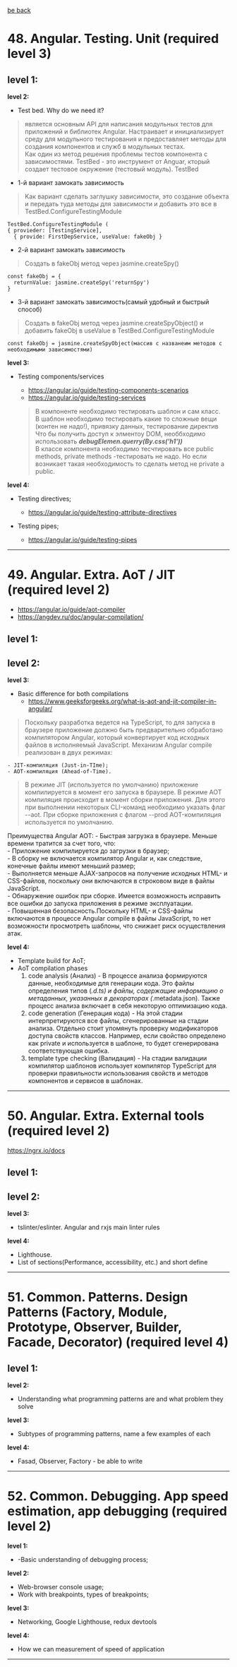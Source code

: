 [be back](https://github.com/ToMikhail/andersen)


# 48. Angular. Testing. Unit (required level 3)

**level 1:**  
-

**level 2:**  

- Test bed. Why do we need it?
> является основным API для написания модульных тестов для приложений и библиотек Angular. Настраивает и инициализирует среду для модульного тестирования и предоставляет методы для создания компонентов и служб в модульных тестах.   
> Как один из метод решения проблемы тестов компонента с зависимостями. TestBed - это инструмент от Anguar, кторый создает тестовое окружение (тестовый модуль).
TestBed

   * 1-й вариант замокать зависимость   
 > Kак вариант сделать заглушку зависимости, это создание объекта и передать туда методы для зависимости и добавить это все в TestBed.ConfigureTestingModule  
  ```
  TestBed.ConfigureTestingModule (
  { provieder: [TestingService], 
    { provide: FirstDepService, useValue: fakeObj }
  ```
  * 2-й вариант замокать зависимость 
 > Создать в fakeObj метод через jasmine.createSpy()   
  ```
  const fakeObj = {
    returnValue: jasmine.createSpy('returnSpy')
  }
  ```
  
   * 3-й вариант замокать зависимость(самый удобный и быстрый способ)
 > Создать в fakeObj метод через jasmine.createSpyObject() и добавить fakeObj в useValue в TestBed.ConfigureTestingModule
  ```
  const fakeObj = jasmine.createSpyObject(массив с названеим методов с необходимыми зависимостями)
  ```

**level 3:**  

- Testing components/services
   - https://angular.io/guide/testing-components-scenarios
   - https://angular.io/guide/testing-services

  > В компоненте необходимо тестировать шаблон и сам класс.   
  > В шаблон необходимо тестировать какие то сложные вещи (контен не надо!), привязку данных, тестирование директив   
  > Что бы получить доступ к элментоу DOM, необбходимо использовать ***debugElemen.querry(By.css('h1'))***   
  > В классе компонента необходимо тесчтировать все public methods, private methods -тестировать не надо. Но если возникает такая необходимость то сделать метод не private a public.

**level 4:** 

- Testing directives;
  - https://angular.io/guide/testing-attribute-directives
  
- Testing pipes;
  - https://angular.io/guide/testing-pipes

---

# 49. Angular. Extra. AoT / JIT (required level 2)
  
  - https://angular.io/guide/aot-compiler
  - https://angdev.ru/doc/angular-compilation/

**level 1:**  
-

**level 2:**  
-

**level 3:**  

- Basic difference for both compilations
  - https://www.geeksforgeeks.org/what-is-aot-and-jit-compiler-in-angular/
>Поскольку разработка ведется на TypeScript, то для запуска в браузере приложение должно быть предварительно обработано компилятором Angular, который конвертирует код исходных файлов в исполняемый JavaScript.
>Механизм Angular compile реализован в двух режимах:

    - JIT-компиляция (Just-in-TIme);
    - AOT-компиляция (Ahead-of-Time).
    
>В режиме JIT (используется по умолчанию) приложение компилируется в момент его запуска в браузере. В режиме AOT компиляция происходит в момент сборки приложения. Для этого при выполнении некоторых CLI-команд необходимо указать флаг --aot. 
>При сборке приложения с флагом --prod AOT-компиляция используется по умолчанию.

  Преимущества Angular AOT:
    - Быстрая загрузка в браузере. Меньше времени тратится за счет того, что:    
    - Приложение компилируется до загрузки в браузер;    
    - В сборку не включается компилятор Angular и, как следствие, конечные файлы имеют меньший размер;    
    - Выполняется меньше AJAX-запросов на получение исходных HTML- и CSS-файлов, поскольку они включаются в строковом виде в файлы JavaScript.   
    - Обнаружение ошибок при сборке. Имеется возможность исправить все ошибки до запуска приложения в режиме эксплуатации.    
    - Повышенная безопасность.Поскольку HTML- и CSS-файлы включаются в процессе Angular compile в файлы JavaScript, то нет возможности просмотреть шаблоны, что снижает риск осуществления атак.

**level 4:**  

- Template build for AoT;
- AoT compilation phases
    1. code analysis (Анализ) - В процессе анализа формируются данные, необходимые для генерации кода. Это файлы определения типов (*.d.ts) и файлы, содержащие информацию о метаданных, указанных в декораторах (*.metadata.json). Также процесс анализа включает в себя некоторую оптимизацию кода.
    1.	code generation (Генерация кода) - На этой стадии интерпретируются все файлы, сгенерированные на стадии анализа. Отдельно стоит упомянуть проверку модификаторов доступа свойств классов. Например, если свойство определено как private и используется в шаблоне, то будет сгенерирована соответствующая ошибка.
    1.	template type checking (Валидация) - На стадии валидации компилятор шаблонов использует компилятор TypeScript для проверки правильности использования свойств и методов компонентов и сервисов в шаблонах.

---

# 50. Angular. Extra. External tools (required level 2)

https://ngrx.io/docs

**level 1:**  
-

**level 2:**  
-

**level 3:**  
- tslinter/eslinter. Angular and rxjs main linter rules

**level 4:** 
- Lighthouse. 
- List of sections(Performance, accessibility, etc.) and short define

---

# 51. Common. Patterns. Design Patterns (Factory, Module, Prototype, Observer, Builder, Facade, Decorator) (required level 4)

**level 1:**  
-

**level 2:**  

- Understanding what programming patterns are and what problem they solve

**level 3:**  

- Subtypes of programming patterns, name a few examples of each

**level 4:** 

- Fasad, Observer, Factory - be able to write

---

# 52. Common. Debugging. App speed estimation, app debugging (required level 2)

**level 1:**  

- -Basic understanding of debugging process;

**level 2:**  

- Web-browser console usage;
- Work with breakpoints, types of  breakpoints;

**level 3:**  

- Networking, Google Lighthouse, redux devtools

**level 4:** 

- How we can measurement of speed of application

---

